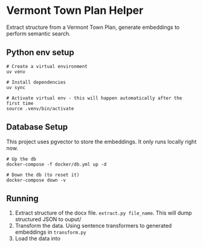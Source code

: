 # Vermont Town Plan Helper

Extract structure from a Vermont Town Plan, generate embeddings to perform semantic search.

## Python env setup

```
# Create a virtual environment
uv venv

# Install dependencies
uv sync

# Activate virtual env - this will happen automatically after the first time
source .venv/bin/activate
```

## Database Setup

This project uses pgvector to store the embeddings. It only runs locally right now.

```
# Up the db
docker-compose -f docker/db.yml up -d

# Down the db (to reset it)
docker-compose down -v
```

## Running

1. Extract structure of the docx file. `extract.py file_name`. This will dump structured JSON to ouput/
2. Transform the data. Using sentence transformers to generated embeddings in `transform.py`
3. Load the data into
